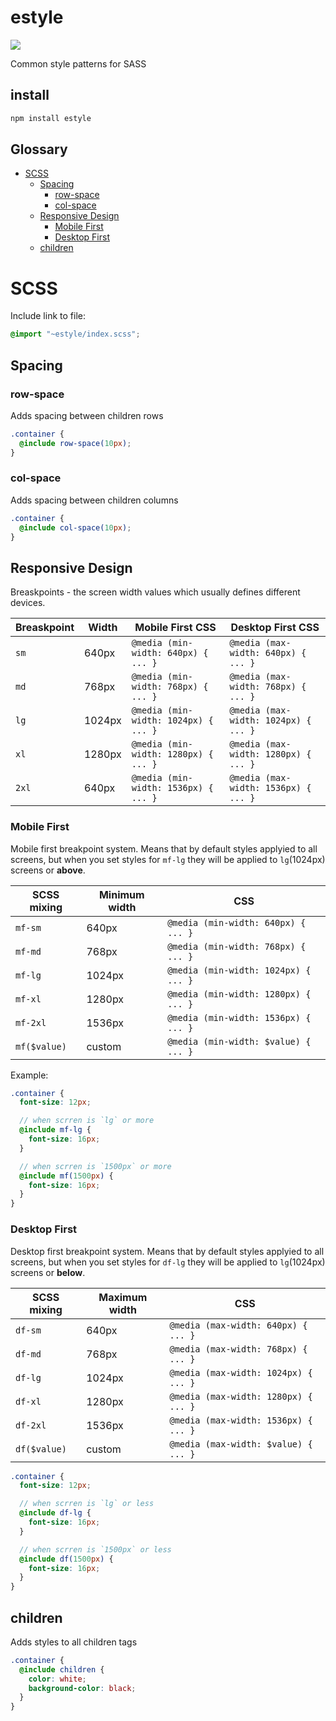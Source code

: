 # estyle

<a href="https://www.npmjs.com/package/estyle">
    <img src="https://nodei.co/npm/estyle.png?mini=true">
</a>

Common style patterns for SASS

## install

```js
npm install estyle
```

## Glossary

- [SCSS](#SCSS)
  - [Spacing](#spasing)
    - [row-space](#row-space)
    - [col-space](#col-space)
  - [Responsive Design](#responsivedesign)
    - [Mobile First](#mobilefirst)
    - [Desktop First](#desktopfirst)
  - [children](#children)

# SCSS

Include link to file:

```scss
@import "~estyle/index.scss";
```

## Spacing

### row-space

Adds spacing between children rows

```scss
.container {
  @include row-space(10px);
}
```

### col-space

Adds spacing between children columns

```scss
.container {
  @include col-space(10px);
}
```

## Responsive Design

Breaskpoints - the screen width values which usually defines different devices.

| Breaskpoint | Width  | Mobile First CSS                     | Desktop First CSS                    |
| ----------- | ------ | ------------------------------------ | ------------------------------------ |
| `sm`        | 640px  | `@media (min-width: 640px) { ... }`  | `@media (max-width: 640px) { ... }`  |
| `md`        | 768px  | `@media (min-width: 768px) { ... }`  | `@media (max-width: 768px) { ... }`  |
| `lg`        | 1024px | `@media (min-width: 1024px) { ... }` | `@media (max-width: 1024px) { ... }` |
| `xl`        | 1280px | `@media (min-width: 1280px) { ... }` | `@media (max-width: 1280px) { ... }` |
| `2xl`       | 640px  | `@media (min-width: 1536px) { ... }` | `@media (max-width: 1536px) { ... }` |

### Mobile First

Mobile first breakpoint system. Means that by default styles applyied to all screens, but when you set styles for `mf-lg` they will be applied to `lg`(1024px) screens or **above**.

| SCSS mixing  | Minimum width | CSS                                  |
| ------------ | ------------- | ------------------------------------ |
| `mf-sm`      | 640px         | `@media (min-width: 640px) { ... }`  |
| `mf-md`      | 768px         | `@media (min-width: 768px) { ... }`  |
| `mf-lg`      | 1024px        | `@media (min-width: 1024px) { ... }` |
| `mf-xl`      | 1280px        | `@media (min-width: 1280px) { ... }` |
| `mf-2xl`     | 1536px        | `@media (min-width: 1536px) { ... }` |
| `mf($value)` | custom        | `@media (min-width: $value) { ... }` |

Example:

```scss
.container {
  font-size: 12px;

  // when scrren is `lg` or more
  @include mf-lg {
    font-size: 16px;
  }

  // when scrren is `1500px` or more
  @include mf(1500px) {
    font-size: 16px;
  }
}
```

### Desktop First

Desktop first breakpoint system. Means that by default styles applyied to all screens, but when you set styles for `df-lg` they will be applied to `lg`(1024px) screens or **below**.

| SCSS mixing  | Maximum width | CSS                                  |
| ------------ | ------------- | ------------------------------------ |
| `df-sm`      | 640px         | `@media (max-width: 640px) { ... }`  |
| `df-md`      | 768px         | `@media (max-width: 768px) { ... }`  |
| `df-lg`      | 1024px        | `@media (max-width: 1024px) { ... }` |
| `df-xl`      | 1280px        | `@media (max-width: 1280px) { ... }` |
| `df-2xl`     | 1536px        | `@media (max-width: 1536px) { ... }` |
| `df($value)` | custom        | `@media (max-width: $value) { ... }` |

```scss
.container {
  font-size: 12px;

  // when scrren is `lg` or less
  @include df-lg {
    font-size: 16px;
  }

  // when scrren is `1500px` or less
  @include df(1500px) {
    font-size: 16px;
  }
}
```

## children

Adds styles to all children tags

```scss
.container {
  @include children {
    color: white;
    background-color: black;
  }
}
```
